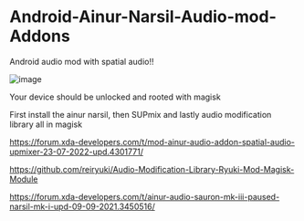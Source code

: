 # Android-Ainur-Narsil-Audio-mod-Addons
Android audio mod with spatial audio!!


![image](https://github.com/9M2PJU/Android-Ainur-Narsil-Audio-mod-Addons/assets/991353/3b3041c3-5f55-442a-add2-4a5dbd485423)


Your device should be unlocked and rooted with magisk

First install the ainur narsil, then SUPmix and lastly audio modification library all in magisk

https://forum.xda-developers.com/t/mod-ainur-audio-addon-spatial-audio-upmixer-23-07-2022-upd.4301771/

https://github.com/reiryuki/Audio-Modification-Library-Ryuki-Mod-Magisk-Module

https://forum.xda-developers.com/t/ainur-audio-sauron-mk-iii-paused-narsil-mk-i-upd-09-09-2021.3450516/
